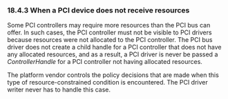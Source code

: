 <!--- @file
  18.4.3 When a PCI device does not receive resources

  Copyright (c) 2012-2018, Intel Corporation. All rights reserved.<BR>

  Redistribution and use in source (original document form) and 'compiled'
  forms (converted to PDF, epub, HTML and other formats) with or without
  modification, are permitted provided that the following conditions are met:

  1) Redistributions of source code (original document form) must retain the
     above copyright notice, this list of conditions and the following
     disclaimer as the first lines of this file unmodified.

  2) Redistributions in compiled form (transformed to other DTDs, converted to
     PDF, epub, HTML and other formats) must reproduce the above copyright
     notice, this list of conditions and the following disclaimer in the
     documentation and/or other materials provided with the distribution.

  THIS DOCUMENTATION IS PROVIDED BY TIANOCORE PROJECT "AS IS" AND ANY EXPRESS OR
  IMPLIED WARRANTIES, INCLUDING, BUT NOT LIMITED TO, THE IMPLIED WARRANTIES OF
  MERCHANTABILITY AND FITNESS FOR A PARTICULAR PURPOSE ARE DISCLAIMED. IN NO
  EVENT SHALL TIANOCORE PROJECT  BE LIABLE FOR ANY DIRECT, INDIRECT, INCIDENTAL,
  SPECIAL, EXEMPLARY, OR CONSEQUENTIAL DAMAGES (INCLUDING, BUT NOT LIMITED TO,
  PROCUREMENT OF SUBSTITUTE GOODS OR SERVICES; LOSS OF USE, DATA, OR PROFITS;
  OR BUSINESS INTERRUPTION) HOWEVER CAUSED AND ON ANY THEORY OF LIABILITY,
  WHETHER IN CONTRACT, STRICT LIABILITY, OR TORT (INCLUDING NEGLIGENCE OR
  OTHERWISE) ARISING IN ANY WAY OUT OF THE USE OF THIS DOCUMENTATION, EVEN IF
  ADVISED OF THE POSSIBILITY OF SUCH DAMAGE.

-->

### 18.4.3 When a PCI device does not receive resources

Some PCI controllers may require more resources than the PCI bus can offer. In
such cases, the PCI controller must not be visible to PCI drivers because
resources were not allocated to the PCI controller. The PCI bus driver does not
create a child handle for a PCI controller that does not have any allocated
resources, and as a result, a PCI driver is never be passed a
_ControllerHandle_ for a PCI controller not having allocated resources.

The platform vendor controls the policy decisions that are made when this type
of resource-constrained condition is encountered. The PCI driver writer never
has to handle this case.
